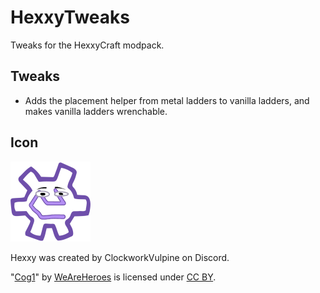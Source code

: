 # HexxyTweaks

Tweaks for the HexxyCraft modpack.

## Tweaks

* Adds the placement helper from metal ladders to vanilla ladders, and makes vanilla ladders wrenchable.

## Icon

<img src="src/main/resources/assets/hexxytweaks/icon.png" alt="Hexxy surrounded by hand-drawn cogwheel" width="128" />

Hexxy was created by ClockworkVulpine on Discord.

"[Cog1](https://www.svgrepo.com/svg/509628/cog1)" by [WeAreHeroes](https://www.weareheroes.digital/resources/drawicons) is licensed under [CC BY](https://creativecommons.org/licenses/by/2.0/).
